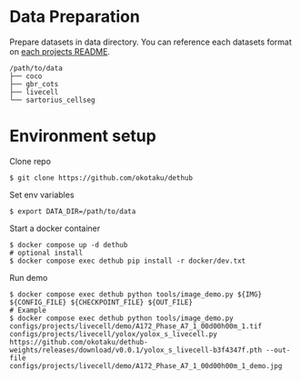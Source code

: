 # Data Preparation

Prepare datasets in data directory. You can reference each datasets format on [each projects README](../../configs/projects).

```
/path/to/data
├── coco
├── gbr_cots
├── livecell
└── sartorius_cellseg
```

# Environment setup

Clone repo

```
$ git clone https://github.com/okotaku/dethub
```

Set env variables

```
$ export DATA_DIR=/path/to/data
```

Start a docker container

```
$ docker compose up -d dethub
# optional install
$ docker compose exec dethub pip install -r docker/dev.txt
```

Run demo

```
$ docker compose exec dethub python tools/image_demo.py ${IMG} ${CONFIG_FILE} ${CHECKPOINT_FILE} ${OUT_FILE}
# Example
$ docker compose exec dethub python tools/image_demo.py configs/projects/livecell/demo/A172_Phase_A7_1_00d00h00m_1.tif configs/projects/livecell/yolox/yolox_s_livecell.py https://github.com/okotaku/dethub-weights/releases/download/v0.0.1/yolox_s_livecell-b3f4347f.pth --out-file configs/projects/livecell/demo/A172_Phase_A7_1_00d00h00m_1_demo.jpg
```
